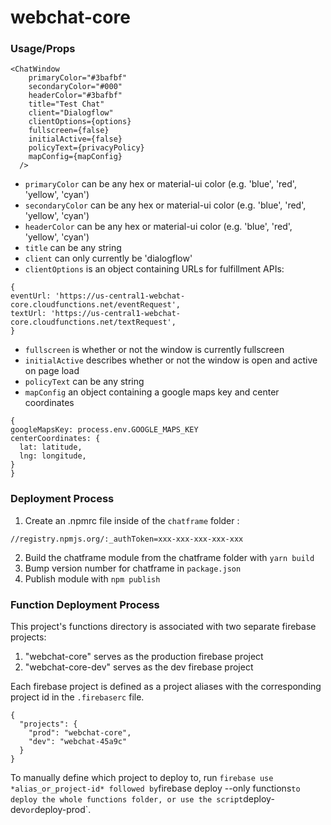 # webchat-core

### Usage/Props

```
<ChatWindow
    primaryColor="#3bafbf"
    secondaryColor="#000"
    headerColor="#3bafbf"
    title="Test Chat"
    client="Dialogflow"
    clientOptions={options}
    fullscreen={false}
    initialActive={false}
    policyText={privacyPolicy}
    mapConfig={mapConfig}
  />
```

- `primaryColor` can be any hex or material-ui color (e.g. 'blue', 'red', 'yellow', 'cyan')
- `secondaryColor` can be any hex or material-ui color (e.g. 'blue', 'red', 'yellow', 'cyan')
- `headerColor` can be any hex or material-ui color (e.g. 'blue', 'red', 'yellow', 'cyan')
- `title` can be any string
- `client` can only currently be 'dialogflow'
- `clientOptions` is an object containing URLs for fulfillment APIs:

```
{
eventUrl: 'https://us-central1-webchat-core.cloudfunctions.net/eventRequest',
textUrl: 'https://us-central1-webchat-core.cloudfunctions.net/textRequest',
}
```

- `fullscreen` is whether or not the window is currently fullscreen
- `initialActive` describes whether or not the window is open and active on page load
- `policyText` can be any string
- `mapConfig` an object containing a google maps key and center coordinates

```
{
googleMapsKey: process.env.GOOGLE_MAPS_KEY
centerCoordinates: {
  lat: latitude,
  lng: longitude,
}
}
```

### Deployment Process

1. Create an .npmrc file inside of the `chatframe` folder :

```
//registry.npmjs.org/:_authToken=xxx-xxx-xxx-xxx-xxx
```

2. Build the chatframe module from the chatframe folder with `yarn build`
3. Bump version number for chatframe in `package.json`
4. Publish module with `npm publish`

### Function Deployment Process

This project's functions directory is associated with two separate firebase
projects:

1. "webchat-core" serves as the production firebase project
2. "webchat-core-dev" serves as the dev firebase project

Each firebase project is defined as a project aliases with the corresponding project id
in the `.firebaserc` file.

```
{
  "projects": {
    "prod": "webchat-core",
    "dev": "webchat-45a9c"
  }
}
```

To manually define which project to deploy to, run `firebase use *alias_or_project-id* followed by`firebase deploy --only functions`to deploy the whole functions folder, or use the script`deploy-dev`or`deploy-prod`.
